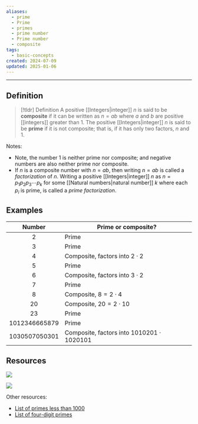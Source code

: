```yaml
---
aliases:
  - prime
  - Prime
  - primes
  - prime number
  - Prime number
  - composite
tags:
  - basic-concepts
created: 2024-07-09
updated: 2025-01-06
---
```

---
## Definition 

> [!tldr] Definition
> A positive [[Integers|integer]] $n$ is said to be **composite** if it can be written as $n = ab$ where $a$ and $b$ are positive [[integers]] greater than $1$. The positive [[Integers|integer]] $n$ is said to be **prime** if it is not composite; that is, if it has only two factors, $n$ and $1$. 

Notes:
- Note, the number $1$ is neither prime nor composite; and negative numbers are also neither prime nor composite. 
- If $n$ is a composite number with $n = ab$, then writing $n = ab$ is called a *factorization* of $n$. Writing a positive [[Integers|integer]] $n$ as $n = p_1 p_2 p_3 \cdots p_k$ for some [[Natural numbers|natural number]] $k$ where each $p_i$ is prime, is called a *prime factorization*. 
## Examples 

|    Number     | Prime or composite?                             |
| :-----------: | ----------------------------------------------- |
|       2       | Prime                                           |
|       3       | Prime                                           |
|       4       | Composite, factors into $2 \cdot 2$             |
|       5       | Prime                                           |
|       6       | Composite, factors into $3 \cdot 2$             |
|       7       | Prime                                           |
|       8       | Composite, $8 = 2 \cdot 4$                      |
|      20       | Composite, $20 = 2 \cdot 10$                    |
|      23       | Prime                                           |
| 1012346665879 | Prime                                           |
| 1030507050301 | Composite, factors into $1010201 \cdot 1020101$ |


## Resources 

![](https://www.youtube.com/watch?v=CI0sQaQ1tIY)

![](https://www.youtube.com/watch?v=NHEaYbDWyQE)

Other resources: 
- [List of primes less than 1000](https://byjus.com/maths/prime-numbers-from-1-to-1000)
- [List of four-digit primes](https://t5k.org/curios/index.php)
